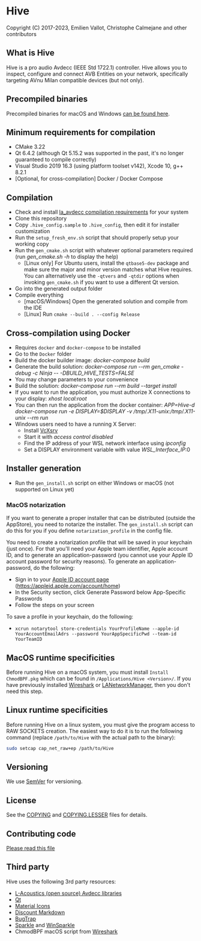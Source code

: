 # Hive

Copyright (C) 2017-2023, Emilien Vallot, Christophe Calmejane and other contributors

## What is Hive

Hive is a pro audio Avdecc (IEEE Std 1722.1) controller. Hive allows you to inspect, configure and connect AVB Entities on your network, specifically targeting AVnu Milan compatible devices (but not only).

## Precompiled binaries

Precompiled binaries for macOS and Windows [can be found here](https://github.com/christophe-calmejane/Hive/releases).

## Minimum requirements for compilation

- CMake 3.22
- Qt 6.4.2 (although Qt 5.15.2 was supported in the past, it's no longer guaranteed to compile correctly)
- Visual Studio 2019 16.3 (using platform toolset v142), Xcode 10, g++ 8.2.1
- [Optional, for cross-compilation] Docker / Docker Compose

## Compilation

- Check and install [la_avdecc compilation requirements](https://github.com/L-Acoustics/avdecc/blob/master/README.md) for your system
- Clone this repository
- Copy `.hive_config.sample` to `.hive_config`, then edit it for installer customization
- Run the `setup_fresh_env.sh` script that should properly setup your working copy
- Run the `gen_cmake.sh` script with whatever optional parameters required (run *gen_cmake.sh -h* to display the help)
  - [Linux only] For Ubuntu users, install the `qtbase5-dev` package and make sure the major and minor version matches what Hive requires. You can alternatively use the `-qtvers` and `-qtdir` options when invoking `gen_cmake.sh` if you want to use a different Qt version.
- Go into the generated output folder
- Compile everything
  - [macOS/Windows] Open the generated solution and compile from the IDE
  - [Linux] Run `cmake --build . --config Release`

## Cross-compilation using Docker

- Requires `docker` and `docker-compose` to be installed
- Go to the `Docker` folder
- Build the docker builder image: _docker-compose build_
- Generate the build solution: _docker-compose run --rm gen_cmake -debug -c Ninja -- -DBUILD_HIVE_TESTS=FALSE_
 - You may change parameters to your convenience
- Build the solution: _docker-compose run --rm build --target install_
- If you want to run the application, you must authorize X connections to your display: _xhost local:root_
- You can then run the application from the docker container: _APP=Hive-d docker-compose run -e DISPLAY=$DISPLAY -v /tmp/.X11-unix:/tmp/.X11-unix --rm run_
- Windows users need to have a running X Server:
  - Install [VcXsrv](http://vcxsrv.sourceforge.net)
  - Start it with _access control disabled_
  - Find the IP address of your WSL network interface using _ipconfig_
  - Set a DISPLAY environment variable with value _WSL\_Interface\_IP_:0

## Installer generation

- Run the `gen_install.sh` script on either Windows or macOS (not supported on Linux yet)

### MacOS notarization

If you want to generate a proper installer that can be distributed (outside the AppStore), you need to notarize the installer. The `gen_install.sh` script can do this for you if you define `notarization_profile` in the config file.

You need to create a notarization profile that will be saved in your keychain (just once). For that you'll need your Apple team identifier, Apple account ID, and to generate an application-password (you cannot use your Apple ID account password for security reasons). To generate an application-password, do the following:
- Sign in to your [Apple ID account page](https://appleid.apple.com/account/home) (https://appleid.apple.com/account/home)
- In the Security section, click Generate Password below App-Specific Passwords
- Follow the steps on your screen

To save a profile in your keychain, do the following:
- `xcrun notarytool store-credentials YourProfileName --apple-id YourAccountEmailAdrs --password YourAppSpecificPwd --team-id YourTeamID`

## MacOS runtime specificities

Before running Hive on a macOS system, you must install `Install ChmodBPF.pkg` which can be found in `/Applications/Hive <Version>/`. If you have previously installed [Wireshark](https://www.wireshark.org) or [LANetworkManager](https://www.l-acoustics.com), then you don't need this step.

## Linux runtime specificities

Before running Hive on a linux system, you must give the program access to RAW SOCKETS creation. The easiest way to do it is to run the following command (replace `/path/to/Hive` with the actual path to the binary):
```bash
sudo setcap cap_net_raw+ep /path/to/Hive
```

## Versioning

We use [SemVer](http://semver.org/) for versioning.

## License

See the [COPYING](COPYING.txt) and [COPYING.LESSER](COPYING.LESSER.txt) files for details.

## Contributing code

[Please read this file](CONTRIBUTING.md)

## Third party

Hive uses the following 3rd party resources:
- [L-Acoustics (open source) Avdecc libraries](https://github.com/L-Acoustics/avdecc)
- [Qt](https://www.qt.io)
- [Material Icons](https://material.io/icons/)
- [Discount Markdown](http://www.pell.portland.or.us/~orc/Code/markdown/)
- [BugTrap](https://github.com/bchavez/BugTrap)
- [Sparkle](https://sparkle-project.org) and [WinSparkle](https://github.com/vslavik/winsparkle)
- ChmodBPF macOS script from [Wireshark](https://www.wireshark.org)
